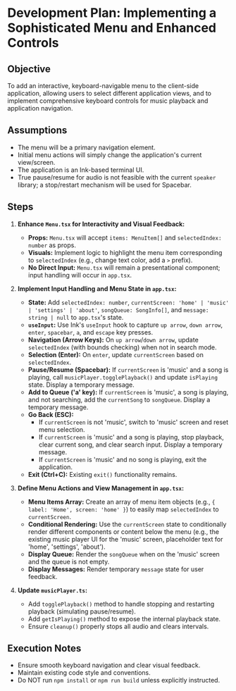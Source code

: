 # Development Plan: Implementing a Sophisticated Menu and Enhanced Controls

## Objective
To add an interactive, keyboard-navigable menu to the client-side application, allowing users to select different application views, and to implement comprehensive keyboard controls for music playback and application navigation.

## Assumptions
*   The menu will be a primary navigation element.
*   Initial menu actions will simply change the application's current view/screen.
*   The application is an Ink-based terminal UI.
*   True pause/resume for audio is not feasible with the current `speaker` library; a stop/restart mechanism will be used for Spacebar.

## Steps

1.  **Enhance `Menu.tsx` for Interactivity and Visual Feedback:**
    *   **Props:** `Menu.tsx` will accept `items: MenuItem[]` and `selectedIndex: number` as props.
    *   **Visuals:** Implement logic to highlight the menu item corresponding to `selectedIndex` (e.g., change text color, add a `>` prefix).
    *   **No Direct Input:** `Menu.tsx` will remain a presentational component; input handling will occur in `app.tsx`.

2.  **Implement Input Handling and Menu State in `app.tsx`:**
    *   **State:** Add `selectedIndex: number`, `currentScreen: 'home' | 'music' | 'settings' | 'about'`, `songQueue: SongInfo[]`, and `message: string | null` to `app.tsx`'s state.
    *   **`useInput`:** Use Ink's `useInput` hook to capture `up arrow`, `down arrow`, `enter`, `spacebar`, `a`, and `escape` key presses.
    *   **Navigation (Arrow Keys):** On `up arrow`/`down arrow`, update `selectedIndex` (with bounds checking) when not in search mode.
    *   **Selection (Enter):** On `enter`, update `currentScreen` based on `selectedIndex`.
    *   **Pause/Resume (Spacebar):** If `currentScreen` is 'music' and a song is playing, call `musicPlayer.togglePlayback()` and update `isPlaying` state. Display a temporary message.
    *   **Add to Queue ('a' key):** If `currentScreen` is 'music', a song is playing, and not searching, add the `currentSong` to `songQueue`. Display a temporary message.
    *   **Go Back (ESC):**
        *   If `currentScreen` is not 'music', switch to 'music' screen and reset menu selection.
        *   If `currentScreen` is 'music' and a song is playing, stop playback, clear current song, and clear search input. Display a temporary message.
        *   If `currentScreen` is 'music' and no song is playing, exit the application.
    *   **Exit (Ctrl+C):** Existing `exit()` functionality remains.

3.  **Define Menu Actions and View Management in `app.tsx`:**
    *   **Menu Items Array:** Create an array of menu item objects (e.g., `{ label: 'Home', screen: 'home' }`) to easily map `selectedIndex` to `currentScreen`.
    *   **Conditional Rendering:** Use the `currentScreen` state to conditionally render different components or content below the menu (e.g., the existing music player UI for the 'music' screen, placeholder text for 'home', 'settings', 'about').
    *   **Display Queue:** Render the `songQueue` when on the 'music' screen and the queue is not empty.
    *   **Display Messages:** Render temporary `message` state for user feedback.

4.  **Update `musicPlayer.ts`:**
    *   Add `togglePlayback()` method to handle stopping and restarting playback (simulating pause/resume).
    *   Add `getIsPlaying()` method to expose the internal playback state.
    *   Ensure `cleanup()` properly stops all audio and clears intervals.

## Execution Notes
*   Ensure smooth keyboard navigation and clear visual feedback.
*   Maintain existing code style and conventions.
*   Do NOT run `npm install` or `npm run build` unless explicitly instructed.
